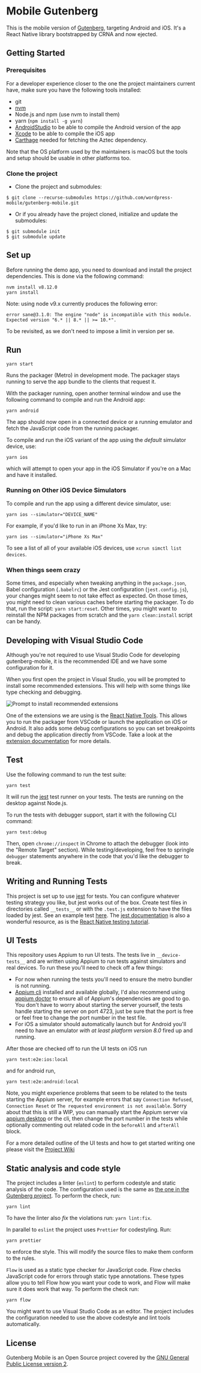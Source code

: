 # Mobile Gutenberg

This is the mobile version of [Gutenberg](https://github.com/WordPress/gutenberg), targeting Android and iOS. It's a React Native library bootstrapped by CRNA and now ejected.

## Getting Started

### Prerequisites

For a developer experience closer to the one the project maintainers current have, make sure you have the following tools installed:

* git
* [nvm](https://github.com/creationix/nvm)
* Node.js and npm (use nvm to install them)
* yarn (`npm install -g yarn`)
* [AndroidStudio](https://developer.android.com/studio/) to be able to compile the Android version of the app
* [Xcode](https://developer.apple.com/xcode/) to be able to compile the iOS app
* [Carthage](https://github.com/Carthage/Carthage#installing-carthage) needed for fetching the Aztec dependency.


Note that the OS platform used by the maintainers is macOS but the tools and setup should be usable in other platforms too.

### Clone the project

* Clone the project and submodules:
```
$ git clone --recurse-submodules https://github.com/wordpress-mobile/gutenberg-mobile.git
```

* Or if you already have the project cloned, initialize and update the submodules:
```
$ git submodule init
$ git submodule update
```

## Set up

Before running the demo app, you need to download and install the project dependencies. This is done via the following command:

```
nvm install v8.12.0
yarn install
```

Note: using node v9.x currently produces the following error:
```
error sane@3.1.0: The engine "node" is incompatible with this module. Expected version "6.* || 8.* || >= 10.*".
```
To be revisited, as we don't need to impose a limit in version per se.

## Run

```
yarn start
```

Runs the packager (Metro) in development mode. The packager stays running to serve the app bundle to the clients that request it.

With the packager running, open another terminal window and use the following command to compile and run the Android app:

```
yarn android
```

The app should now open in a connected device or a running emulator and fetch the JavaScript code from the running packager.

To compile and run the iOS variant of the app using the _default_ simulator device, use:

```
yarn ios
```

which will attempt to open your app in the iOS Simulator if you're on a Mac and have it installed.

### Running on Other iOS Device Simulators

To compile and run the app using a different device simulator, use:

```
yarn ios --simulator="DEVICE_NAME"
```

For example, if you'd like to run in an iPhone Xs Max, try:

```
yarn ios --simulator="iPhone Xs Max"
```

To see a list of all of your available iOS devices, use `xcrun simctl list devices`.

### When things seem crazy

Some times, and especially when tweaking anything in the `package.json`, Babel configuration (`.babelrc`) or the Jest configuration (`jest.config.js`), your changes might seem to not take effect as expected. On those times, you might need to clean various caches before starting the packager. To do that, run the script: `yarn start:reset`. Other times, you might want to reinstall the NPM packages from scratch and the `yarn clean:install` script can be handy.

## Developing with Visual Studio Code

Although you're not required to use Visual Studio Code for developing gutenberg-mobile, it is the recommended IDE and we have some configuration for it.

When you first open the project in Visual Studio, you will be prompted to install some recommended extensions. This will help with some things like type checking and debugging.

![Prompt to install recommended extensions](images/recommended-extensions.png)

One of the extensions we are using is the [React Native Tools](https://marketplace.visualstudio.com/items?itemName=vsmobile.vscode-react-native). This allows you to run the packager from VSCode or launch the application on iOS or Android. It also adds some debug configurations so you can set breakpoints and debug the application directly from VSCode. Take a look at the [extension documentation](https://marketplace.visualstudio.com/items?itemName=vsmobile.vscode-react-native) for more details.

## Test

Use the following command to run the test suite:

```
yarn test
```

It will run the [jest](https://github.com/facebook/jest) test runner on your tests. The tests are running on the desktop against Node.js.

To run the tests with debugger support, start it with the following CLI command:

```
yarn test:debug
```

Then, open `chrome://inspect` in Chrome to attach the debugger (look into the "Remote Target" section). While testing/developing, feel free to springle `debugger` statements anywhere in the code that you'd like the debugger to break.

## Writing and Running Tests

This project is set up to use [jest](https://facebook.github.io/jest/) for tests. You can configure whatever testing strategy you like, but jest works out of the box. Create test files in directories called `__tests__` or with the `.test.js` extension to have the files loaded by jest. See an example test [here](https://github.com/wordpress-mobile/gutenberg-mobile/blob/develop/src/app/App.test.js). The [jest documentation](https://facebook.github.io/jest/docs/en/getting-started.html) is also a wonderful resource, as is the [React Native testing tutorial](https://facebook.github.io/jest/docs/en/tutorial-react-native.html).

## UI Tests

This repository uses Appium to run UI tests. The tests live in `__device-tests__` and are written using Appium to run tests against simulators and real devices. To run these you'll need to check off a few things: 

* For now when running the tests you'll need to ensure the metro bundler is not running. 
* [Appium cli](https://github.com/appium/appium/blob/master/docs/en/about-appium/getting-started.md) installed and available globally, I'd also recommend using [appium doctor](https://github.com/appium/appium-doctor) to ensure all of Appium's dependencies are good to go. You don't have to worry about starting the server yourself, the tests handle starting the server on port 4723, just be sure that the port is free or feel free to change the port number in the test file. 
* For iOS a simulator should automatically launch but for Android you'll need to have an emulator *with at least platform version 8.0* fired up and running.

After those are checked off to run the UI tests on iOS run 

`yarn test:e2e:ios:local`

and for android run, 

`yarn test:e2e:android:local`

Note, you might experience problems that seem to be related to the tests starting the Appium server, for example errors that say `Connection Refused`, `Connection Reset` or `The requested environment is not available`. Sorry about that this is still a WIP, you can manually start the Appium server via [appium desktop](https://github.com/appium/appium-desktop) or the cli, then change the port number in the tests while optionally commenting out related code in the `beforeAll` and `afterAll` block. 

For a more detailed outline of the UI tests and how to get started writing one please visit the [Project Wiki](https://github.com/wordpress-mobile/gutenberg-mobile/wiki/Getting-started-with-UI-tests)

## Static analysis and code style

The project includes a linter (`eslint`) to perform codestyle and static analysis of the code. The configuration used is the same as [the one in the Gutenberg project](https://github.com/WordPress/gutenberg/blob/master/eslint/config.js). To perform the check, run:

```
yarn lint
```

To have the linter also _fix_ the violations run: `yarn lint:fix`.

In parallel to `eslint` the project uses `Prettier` for codestyling. Run:

```
yarn prettier
```
to enforce the style. This will modify the source files to make them conform to the rules.

`Flow` is used as a static type checker for JavaScript code. Flow checks JavaScript code for errors through static type annotations. These types allow you to tell Flow how you want your code to work, and Flow will make sure it does work that way. To perform the check run:

```
yarn flow
```

You might want to use Visual Studio Code as an editor. The project includes the configuration needed to use the above codestyle and lint tools automatically.

## License

Gutenberg Mobile is an Open Source project covered by the [GNU General Public License version 2](LICENSE).

